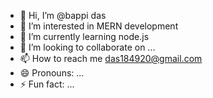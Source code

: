 - 👋 Hi, I’m @bappi das
- 👀 I’m interested in MERN development
- 🌱 I’m currently learning node.js
- 💞️ I’m looking to collaborate on ...
- 📫 How to reach me das184920@gmail.com
- 😄 Pronouns: ...
- ⚡ Fun fact: ...

<!---
bappidass/bappidass is a ✨ special ✨ repository because its `README.md` (this file) appears on your GitHub profile.
You can click the Preview link to take a look at your changes.
--->
